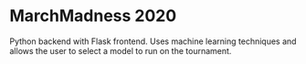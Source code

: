 # MarchMadness 2020

Python backend with Flask frontend. Uses machine learning techniques and allows the user to select a model to run on the tournament. 
